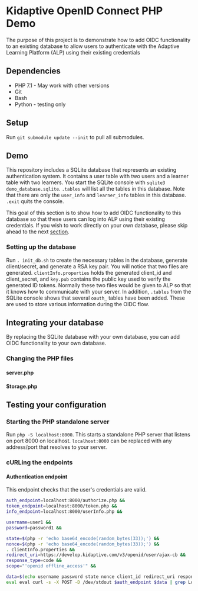 # Kidaptive OpenID Connect PHP Demo
The purpose of this project is to demonstrate how to add OIDC functionality to an existing database to allow users to
authenticate with the Adaptive Learning Platform (ALP) using their existing credentials

## Dependencies
* PHP 7.1 - May work with other versions
* Git
* Bash
* Python - testing only

## Setup
Run `git submodule update --init` to pull all submodules.

## Demo
This repository includes a SQLite database that represents an existing authentication system. It contains a user table
with two users and a learner table with two learners. You start the SQLite console with `sqlite3 demo_database.sqlite`.
`.tables` will list all the tables in this database. Note that there are only the `user_info` and `learner_info` tables
in this database. `.exit` quits the console.

This goal of this section is to show how to add OIDC functionality to this database so that these users can log into ALP
using their existing credentials. If you wish to work directly on your own database, please skip ahead to the next
[section](#db_int).

### Setting up the database
Run `. init_db.sh` to create the necessary tables in the database, generate client/secret, and generate a RSA key pair. You
will notice that two files are generated. `clientInfo.properties` holds the generated client_id and client_secret, and `key.pub`
contains the public key used to verify the generated ID tokens. Normally these two files would be given to ALP so that it
knows how to communicate with your server. In addition, `.tables` from the SQLite console shows that several `oauth_`
tables have been added. These are used to store various information during the OIDC flow.

## <a name="db_int"></a>Integrating your database
By replacing the SQLite database with your own database, you can add OIDC functionality to your own database.

### Changing the PHP files
#### server.php


#### Storage.php

## <a name="test"></a>Testing your configuration
### Starting the PHP standalone server
Run `php -S localhost:8000`. This starts a standalone PHP server that listens on port 8000 on localhost. `localhost:8000`
can be replaced with any address/port that resolves to your server.

### cURLing the endpoints
#### Authentication endpoint
This endpoint checks that the user's credentials are valid.
```bash
auth_endpoint=localhost:8000/authorize.php &&
token_endpoint=localhost:8000/token.php &&
info_endpoint=localhost:8000/userInfo.php &&

username=user1 &&
password=password1 &&

state=$(php -r 'echo base64_encode(random_bytes(33));') &&
nonce=$(php -r 'echo base64_encode(random_bytes(33));') &&
. clientInfo.properties &&
redirect_uri=https://develop.kidaptive.com/v3/openid/user/ajax-cb &&
response_type=code &&
scope="'openid offline_access'" &&

data=$(echo username password state nonce client_id redirect_uri response_type scope | xargs -n1 | awk '{print "--data-urlencode "$1"=$"$1}') &&
eval eval curl -s -X POST -D /dev/stdout $auth_endpoint $data | grep Location
```